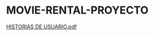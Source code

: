 # MOVIE-RENTAL-PROYECTO
[HISTORIAS DE USUARIO.pdf](https://github.com/Brandfranco/MOVIE-RENTAL-PROYECTO/files/10144443/HISTORIAS.DE.USUARIO.pdf)

